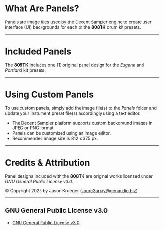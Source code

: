 # What Are Panels?

Panels are image files used by the Decent Sampler engine to create user interface (UI) backgrounds for each of the **808TK** drum kit presets.

***

# Included Panels

The **808TK** includes one (1) original panel design for the *Eugene* and *Portland* kit presets.

***

# Using Custom Panels

To use custom panels, simply add the image file(s) to the *Panels* folder and update your instument preset file(s) accordingly using a text editor.

 - The Decent Sampler platform supports custom background images in JPEG or PNG format.
 - Panels can be customized using an image editor.
 - Recommended image size is 812 x 375 px.

***

# Credits & Attribution

Panel designs included with the **808TK** are original works licensed under *GNU General Public License v3.0*.

© Copyright 2023 by Jason Krueger (sourc3array@genaudio.biz)

***

## GNU General Public License v3.0

- [GNU General Public License v3.0]( https://www.gnu.org/licenses/gpl-3.0.en.html )

